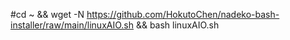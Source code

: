 #cd ~ && wget -N https://github.com/HokutoChen/nadeko-bash-installer/raw/main/linuxAIO.sh && bash linuxAIO.sh
